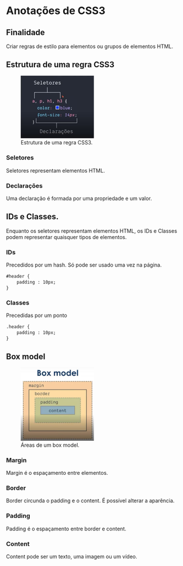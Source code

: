 # Anotações de CSS3

## Finalidade
Criar regras de estilo para elementos ou grupos de elementos HTML.

## Estrutura de uma regra CSS3
<figure>
    <img src="figuras\seletores.JPG"
         alt="Estrutura de uma regra CSS3" 
         width = 200>
    <figcaption>Estrutura de uma regra CSS3.</figcaption>
</figure>

### Seletores 
Seletores representam elementos HTML.

### Declarações
Uma declaração é formada por uma propriedade e um valor.

## IDs e Classes.
Enquanto os seletores representam elementos HTML, os IDs e Classes podem representar quaisquer tipos de elementos.

### IDs
Precedidos por um hash. Só pode ser usado uma vez na página.

    #header {
        padding : 10px;
    }

### Classes
Precedidas por um ponto

    .header {
        padding : 10px;
    }

## Box model
<figure>
    <img src="figuras\box_model.JPG"
         alt="Áreas de um box model" 
         width = 200>
    <figcaption>Áreas de um box model.</figcaption>
</figure>

### Margin
Margin é o espaçamento entre elementos.

### Border
Border circunda o padding e o content. É possível alterar a aparência.

### Padding
Padding é o espaçamento entre border e content.

### Content
Content pode ser um texto, uma imagem ou um vídeo.



